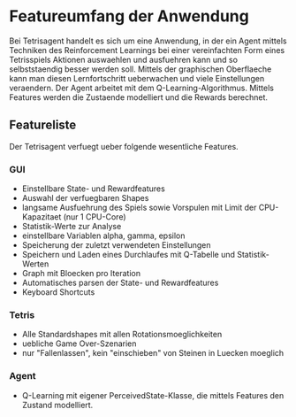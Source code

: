 # Featureumfang der Anwendung
Bei Tetrisagent handelt es sich um eine Anwendung, in der ein Agent mittels Techniken des Reinforcement Learnings bei einer vereinfachten Form eines Tetrisspiels Aktionen auswaehlen und ausfuehren kann und so selbststaendig besser werden soll. Mittels der graphischen Oberflaeche kann man diesen Lernfortschritt ueberwachen und viele Einstellungen veraendern.
Der Agent arbeitet mit dem Q-Learning-Algorithmus. Mittels Features werden die Zustaende modelliert und die Rewards berechnet. 	

## Featureliste
Der Tetrisagent verfuegt ueber folgende wesentliche Features.

### GUI
- Einstellbare State- und Rewardfeatures
- Auswahl der verfuegbaren Shapes
- langsame Ausfuehrung des Spiels sowie Vorspulen mit Limit der CPU-Kapazitaet (nur 1 CPU-Core)
- Statistik-Werte zur Analyse
- einstellbare Variablen alpha, gamma, epsilon
- Speicherung der zuletzt verwendeten Einstellungen
- Speichern und Laden eines Durchlaufes mit Q-Tabelle und Statistik-Werten
- Graph mit Bloecken pro Iteration
- Automatisches parsen der State- und Rewardfeatures
- Keyboard Shortcuts

### Tetris
- Alle Standardshapes mit allen Rotationsmoeglichkeiten
- uebliche Game Over-Szenarien
- nur "Fallenlassen", kein "einschieben" von Steinen in Luecken moeglich

### Agent
- Q-Learning mit eigener PerceivedState-Klasse, die mittels Features den Zustand modelliert.

